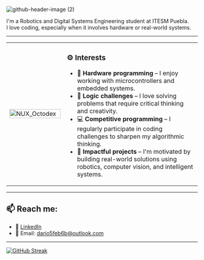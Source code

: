 ![github-header-image (2)](https://github.com/user-attachments/assets/c4b13735-9755-4cfb-a98f-d178cbf98890)

I'm a Robotics and Digital Systems Engineering student at ITESM Puebla.  
I love coding, especially when it involves hardware or real-world systems.

---

<table>
  <tr>
    <td width="30%">
      <img src="https://github.com/user-attachments/assets/c6e11a76-b80f-4f4a-bc5f-1a4e273f8701" alt="NUX_Octodex" width="100%">
    </td>
    <td>
      <h3>⚙️ Interests</h3>
      <ul>
        <li>🤖 <b>Hardware programming</b> – I enjoy working with microcontrollers and embedded systems.</li>
        <li>🧩 <b>Logic challenges</b> – I love solving problems that require critical thinking and creativity.</li>
        <li>💻 <b>Competitive programming</b> – I regularly participate in coding challenges to sharpen my algorithmic thinking.</li>
        <li>🚀 <b>Impactful projects</b> – I'm motivated by building real-world solutions using robotics, computer vision, and intelligent systems.</li>
      </ul>
    </td>
  </tr>
</table>

---

## 📫 Reach me:

- 🔗 [LinkedIn](https://www.linkedin.com/in/darios%C3%A1nchez/)  
- 📧 Email: dario5feb6b@outlook.com

---

[![GitHub Streak](https://github-readme-streak-stats.herokuapp.com?user=DarioASP&theme=tokyonight)](https://git.io/streak-stats)
